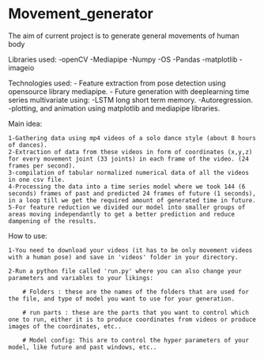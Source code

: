 # Movement_generator
The aim of current project is to generate general movements of human body

Libraries used: 
    -openCV
    -Mediapipe
    -Numpy
    -OS
    -Pandas
    -matplotlib
    -imageio

Technologies used: 
    - Feature extraction from pose detection using opensource library mediapipe.
    - Future generation with deeplearning time series multivariate using: 
        -LSTM long short term memory.
        -Autoregression.
    -plotting, and animation using matplotlib and mediapipe libraries.

Main idea: 

    1-Gathering data using mp4 videos of a solo dance style (about 8 hours of dances).
    2-Extraction of data from these videos in form of coordinates (x,y,z) for every movement joint (33 joints) in each frame of the video. (24 frames per second).
    3-compilation of tabular normalized numerical data of all the videos in one csv file.
    4-Processing the data into a time series model where we took 144 (6 seconds) frames of past and predicted 24 frames of future (1 seconds), in a loop till we get the required amount of generated time in future. 
    5-For feature reduction we divided our model into smaller groups of areas moving independantly to get a better prediction and reduce dampening of the results.


How to use: 

    1-You need to download your videos (it has to be only movement videos with a human pose) and save in 'videos' folder in your directory.
    
    2-Run a python file called 'run.py' where you can also change your parameters and variables to your likings:
    
        # Folders : these are the names of the folders that are used for the file, and type of model you want to use for your generation.
        
        # run parts : these are the parts that you want to control which one to run, either it is to produce coordinates from videos or produce images of the coordinates, etc..
        
        # Model config: This are to control the hyper parameters of your model, like future and past windows, etc..
